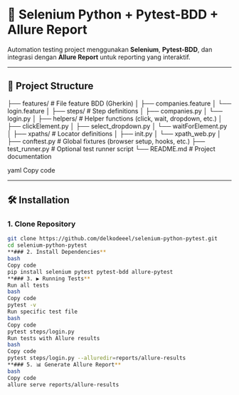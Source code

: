 # 🚀 Selenium Python + Pytest-BDD + Allure Report

Automation testing project menggunakan **Selenium**, **Pytest-BDD**, dan integrasi dengan **Allure Report** untuk reporting yang interaktif.

---

## 📂 Project Structure

├── features/ # File feature BDD (Gherkin)
│ ├── companies.feature
│ └── login.feature
│
├── steps/ # Step definitions
│ ├── companies.py
│ └── login.py
│
├── helpers/ # Helper functions (click, wait, dropdown, etc.)
│ ├── clickElement.py
│ ├── select_dropdown.py
│ └── waitForElement.py
│
├── xpaths/ # Locator definitions
│ ├── init.py
│ └── xpath_web.py
│
├── conftest.py # Global fixtures (browser setup, hooks, etc.)
├── test_runner.py # Optional test runner script
└── README.md # Project documentation

yaml
Copy code

---

## 🛠️ Installation

### 1. Clone Repository
```bash
git clone https://github.com/delkodeeel/selenium-python-pytest.git
cd selenium-python-pytest
**### 2. Install Dependencies**
bash
Copy code
pip install selenium pytest pytest-bdd allure-pytest
**### 3. ▶️ Running Tests**
Run all tests
bash
Copy code
pytest -v
Run specific test file
bash
Copy code
pytest steps/login.py
Run tests with Allure results
bash
Copy code
pytest steps/login.py --alluredir=reports/allure-results
**### 5. 📊 Generate Allure Report**
bash
Copy code
allure serve reports/allure-results
